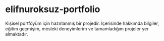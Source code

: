 # elifnuroksuz-portfolio
Kişisel portföyüm için hazırlanmış bir projedir. İçerisinde hakkımda bilgiler, eğitim geçmişim, mesleki deneyimlerim ve tamamladığım projeler yer almaktadır.
